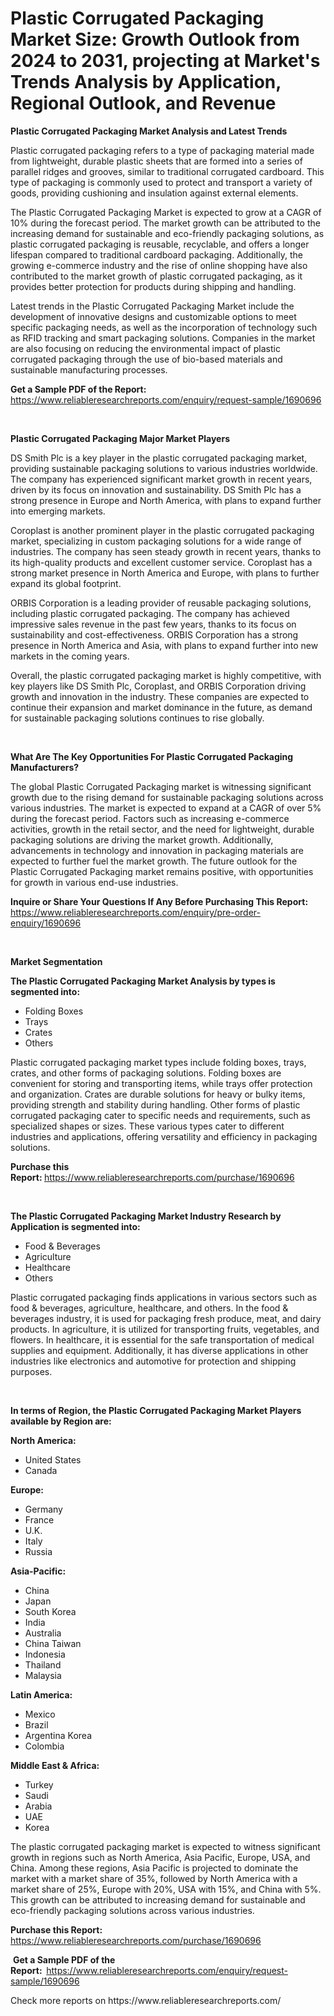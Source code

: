 <p><h1>Plastic Corrugated Packaging Market Size: Growth Outlook from 2024 to 2031, projecting at Market's Trends Analysis by Application, Regional Outlook, and Revenue</h1></p><p><strong>Plastic Corrugated Packaging Market Analysis and Latest Trends</strong></p>
<p><p>Plastic corrugated packaging refers to a type of packaging material made from lightweight, durable plastic sheets that are formed into a series of parallel ridges and grooves, similar to traditional corrugated cardboard. This type of packaging is commonly used to protect and transport a variety of goods, providing cushioning and insulation against external elements.</p><p>The Plastic Corrugated Packaging Market is expected to grow at a CAGR of 10% during the forecast period. The market growth can be attributed to the increasing demand for sustainable and eco-friendly packaging solutions, as plastic corrugated packaging is reusable, recyclable, and offers a longer lifespan compared to traditional cardboard packaging. Additionally, the growing e-commerce industry and the rise of online shopping have also contributed to the market growth of plastic corrugated packaging, as it provides better protection for products during shipping and handling.</p><p>Latest trends in the Plastic Corrugated Packaging Market include the development of innovative designs and customizable options to meet specific packaging needs, as well as the incorporation of technology such as RFID tracking and smart packaging solutions. Companies in the market are also focusing on reducing the environmental impact of plastic corrugated packaging through the use of bio-based materials and sustainable manufacturing processes.</p></p>
<p><strong>Get a Sample PDF of the Report:&nbsp;</strong> <a href="https://www.reliableresearchreports.com/enquiry/request-sample/1690696">https://www.reliableresearchreports.com/enquiry/request-sample/1690696</a></p>
<p>&nbsp;</p>
<p><strong>Plastic Corrugated Packaging Major Market Players</strong></p>
<p><p>DS Smith Plc is a key player in the plastic corrugated packaging market, providing sustainable packaging solutions to various industries worldwide. The company has experienced significant market growth in recent years, driven by its focus on innovation and sustainability. DS Smith Plc has a strong presence in Europe and North America, with plans to expand further into emerging markets.</p><p>Coroplast is another prominent player in the plastic corrugated packaging market, specializing in custom packaging solutions for a wide range of industries. The company has seen steady growth in recent years, thanks to its high-quality products and excellent customer service. Coroplast has a strong market presence in North America and Europe, with plans to further expand its global footprint.</p><p>ORBIS Corporation is a leading provider of reusable packaging solutions, including plastic corrugated packaging. The company has achieved impressive sales revenue in the past few years, thanks to its focus on sustainability and cost-effectiveness. ORBIS Corporation has a strong presence in North America and Asia, with plans to expand further into new markets in the coming years.</p><p>Overall, the plastic corrugated packaging market is highly competitive, with key players like DS Smith Plc, Coroplast, and ORBIS Corporation driving growth and innovation in the industry. These companies are expected to continue their expansion and market dominance in the future, as demand for sustainable packaging solutions continues to rise globally.</p></p>
<p>&nbsp;</p>
<p><strong>What Are The Key Opportunities For Plastic Corrugated Packaging Manufacturers?</strong></p>
<p><p>The global Plastic Corrugated Packaging market is witnessing significant growth due to the rising demand for sustainable packaging solutions across various industries. The market is expected to expand at a CAGR of over 5% during the forecast period. Factors such as increasing e-commerce activities, growth in the retail sector, and the need for lightweight, durable packaging solutions are driving the market growth. Additionally, advancements in technology and innovation in packaging materials are expected to further fuel the market growth. The future outlook for the Plastic Corrugated Packaging market remains positive, with opportunities for growth in various end-use industries.</p></p>
<p><strong>Inquire or Share Your Questions If Any Before Purchasing This Report:</strong> <a href="https://www.reliableresearchreports.com/enquiry/pre-order-enquiry/1690696">https://www.reliableresearchreports.com/enquiry/pre-order-enquiry/1690696</a></p>
<p>&nbsp;</p>
<p><strong>Market Segmentation</strong></p>
<p><strong>The Plastic Corrugated Packaging Market Analysis by types is segmented into:</strong></p>
<p><ul><li>Folding Boxes</li><li>Trays</li><li>Crates</li><li>Others</li></ul></p>
<p><p>Plastic corrugated packaging market types include folding boxes, trays, crates, and other forms of packaging solutions. Folding boxes are convenient for storing and transporting items, while trays offer protection and organization. Crates are durable solutions for heavy or bulky items, providing strength and stability during handling. Other forms of plastic corrugated packaging cater to specific needs and requirements, such as specialized shapes or sizes. These various types cater to different industries and applications, offering versatility and efficiency in packaging solutions.</p></p>
<p><strong>Purchase this Report:&nbsp;</strong><a href="https://www.reliableresearchreports.com/purchase/1690696">https://www.reliableresearchreports.com/purchase/1690696</a></p>
<p>&nbsp;</p>
<p><strong>The Plastic Corrugated Packaging Market Industry Research by Application is segmented into:</strong></p>
<p><ul><li>Food & Beverages</li><li>Agriculture</li><li>Healthcare</li><li>Others</li></ul></p>
<p><p>Plastic corrugated packaging finds applications in various sectors such as food & beverages, agriculture, healthcare, and others. In the food & beverages industry, it is used for packaging fresh produce, meat, and dairy products. In agriculture, it is utilized for transporting fruits, vegetables, and flowers. In healthcare, it is essential for the safe transportation of medical supplies and equipment. Additionally, it has diverse applications in other industries like electronics and automotive for protection and shipping purposes.</p></p>
<p>&nbsp;</p>
<p><strong>In terms of Region, the Plastic Corrugated Packaging Market Players available by Region are:</strong></p>
<p>
    <p> <strong> North America: </strong>
        <ul>
            <li>United States</li>
            <li>Canada</li>
        </ul>
        </p> 
    <p> <strong> Europe: </strong>
        <ul>
            <li>Germany</li>
            <li>France</li>
            <li>U.K.</li>
            <li>Italy</li>
            <li>Russia</li>
        </ul>
        </p> 
    <p> <strong> Asia-Pacific: </strong>
        <ul>
            <li>China</li>
            <li>Japan</li>
            <li>South Korea</li>
            <li>India</li>
            <li>Australia</li>
            <li>China Taiwan</li>
            <li>Indonesia</li>
            <li>Thailand</li>
            <li>Malaysia</li>
        </ul>
        </p> 
    <p> <strong> Latin America: </strong>
        <ul>
            <li>Mexico</li>
            <li>Brazil</li>
            <li>Argentina Korea</li>
            <li>Colombia</li>
        </ul>
        </p> 
    <p> <strong> Middle East & Africa: </strong>
        <ul>
            <li>Turkey</li>
            <li>Saudi</li>
            <li>Arabia</li>
            <li>UAE</li>
            <li>Korea</li>
        </ul>
    </p>
    </p>
<p><p>The plastic corrugated packaging market is expected to witness significant growth in regions such as North America, Asia Pacific, Europe, USA, and China. Among these regions, Asia Pacific is projected to dominate the market with a market share of 35%, followed by North America with a market share of 25%, Europe with 20%, USA with 15%, and China with 5%. This growth can be attributed to increasing demand for sustainable and eco-friendly packaging solutions across various industries.</p></p>
<p><strong>Purchase this Report: </strong><a href="https://www.reliableresearchreports.com/purchase/1690696">https://www.reliableresearchreports.com/purchase/1690696</a></p>
<p>&nbsp;<strong>Get a Sample PDF of the Report:&nbsp;&nbsp;</strong><a href="https://www.reliableresearchreports.com/enquiry/request-sample/1690696">https://www.reliableresearchreports.com/enquiry/request-sample/1690696</a></p>
<p><strong></strong></p>
<p>Check more reports on https://www.reliableresearchreports.com/</p>